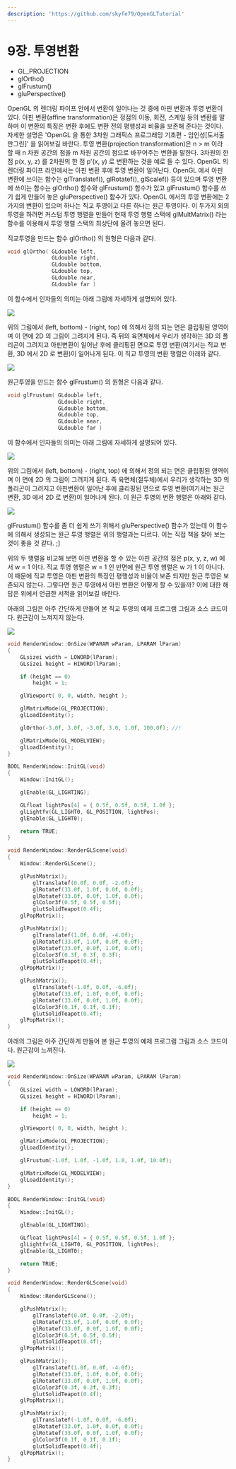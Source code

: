 ```yaml
---
description: 'https://github.com/skyfe79/OpenGLTutorial'
---
```


# 9장. 투영변환

* GL\_PROJECTION
* glOrtho\(\)
* glFrustum\(\)
* gluPerspective\(\)

OpenGL 의 렌더링 파이프 안에서 변환이 일어나는 것 중에 아핀 변환과 투영 변환이 있다. 아핀 변환\(affine transformation\)은 정점의 이동, 회전, 스케일 등의 변환를 말하며 이 변환의 특징은 변환 후에도 변환 전의 평행성과 비율을 보존해 준다는 것이다. 자세한 설명은 'OpenGL 을 통한 3차원 그래픽스 프로그래밍 기초편 - 임인성\[도서출판그린\]' 을 읽어보길 바란다. 투영 변환\(projection transformation\)은 n &gt; m 이라 할 때 n 차원 공간의 점을 m 차원 공간의 점으로 바꾸어주는 변환을 말한다. 3차원의 한 점 p\(x, y, z\) 를 2차원의 한 점 p'\(x, y\) 로 변환하는 것을 예로 들 수 있다. OpenGL 의 렌더링 파이프 라인에서는 아핀 변환 후에 투영 변환이 일어난다. OpenGL 에서 아핀 변환에 쓰이는 함수는 glTranslatef\(\), glRotatef\(\), glScalef\(\) 등이 있으며 투영 변환에 쓰이는 함수는 glOrtho\(\) 함수와 glFrustum\(\) 함수가 있고 glFrustum\(\) 함수를 쓰기 쉽게 만들어 놓은 gluPerspective\(\) 함수가 있다. OpenGL 에서의 투영 변환에는 2 가지의 변환이 있으며 하나는 직교 투영이고 다른 하나는 원근 투영이다. 이 두가지 외의 투영을 하려면 커스텀 투영 행렬을 만들어 현재 투영 행렬 스택에 glMultMatrix\(\) 라는 함수를 이용해서 투영 행렬 스택의 최상단에 올려 놓으면 된다.

직교투영을 만드는 함수 glOrtho\(\) 의 원형은 다음과 같다.

```cpp
void glOrtho( GLdouble left, 
              GLdouble right, 
              GLdouble bottom, 
              GLdouble top, 
              GLdouble near, 
              GLdouble far )
```

이 함수에서 인자들의 의미는 아래 그림에 자세하게 설명되어 있다.

![](../../.gitbook/assets/09_im01.jpg)

위의 그림에서 \(left, bottom\) - \(right, top\) 에 의해서 정의 되는 면은 클립핑된 영역이며 이 면에 2D 의 그림이 그려지게 된다. 즉 뒤의 육면체에서 우리가 생각하는 3D 의 폴리곤이 그려지고 아핀변환이 일어난 후에 클리핑된 면으로 투영 변환\(여기서는 직교 변환, 3D 에서 2D 로 변환\)이 일어나게 된다. 이 직교 투영의 변환 행렬은 아래와 같다.

![](../../.gitbook/assets/09_im02.jpg)

원근투영을 만드는 함수 glFrustum\(\) 의 원형은 다음과 같다.

```cpp
void glFrustum( GLdouble left, 
                GLdouble right, 
                GLdouble bottom, 
                GLdouble top, 
                GLdouble near, 
                GLdouble far )
```

이 함수에서 인자들의 의미는 아래 그림에 자세하게 설명되어 있다.

![](../../.gitbook/assets/09_im03.jpg)

위의 그림에서 \(left, bottom\) - \(right, top\) 에 의해서 정의 되는 면은 클립핑된 영역이며 이 면에 2D 의 그림이 그려지게 된다. 즉 육면체\(절두체\)에서 우리가 생각하는 3D 의 폴리곤이 그려지고 아핀변환이 일어난 후에 클리핑된 면으로 투영 변환\(여기서는 원근변환, 3D 에서 2D 로 변환\)이 일어나게 된다. 이 원근 투영의 변환 행렬은 아래와 같다.

![](../../.gitbook/assets/09_im04.jpg)

glFrustum\(\) 함수를 좀 더 쉽게 쓰기 위해서 gluPerspective\(\) 함수가 있는데 이 함수에 의해서 생성되는 원근 투영 행렬은 위의 행렬과는 다르다. 이는 직접 책을 찾아 보는 것이 좋을 것 같다. ;\]

위의 두 행렬을 비교해 보면 아핀 변환을 할 수 있는 아핀 공간의 점은 p\(x, y, z, w\) 에서 w = 1 이다. 직교 투영 행렬은 w = 1 인 반면에 원근 투영 행렬은 w 가 1 이 아니다. 이 때문에 직교 투영은 아핀 변환의 특징인 평행성과 비율이 보존 되지만 원근 투영은 보존되지 않는다. 그렇다면 원근 투영에서 아핀 변환은 어떻게 할 수 있을까? 이에 대한 해답은 위에서 언급한 서적을 읽어보길 바란다.

아래의 그림은 아주 간단하게 만들어 본 직교 투영의 예제 프로그램 그림과 소스 코드이다. 원근감이 느껴지지 않는다.

![](../../.gitbook/assets/09_im05.jpg)

```cpp
void RenderWindow::OnSize(WPARAM wParam, LPARAM lParam)
{
    GLsizei width = LOWORD(lParam);
    GLsizei height = HIWORD(lParam);

    if (height == 0)
        height = 1;

    glViewport( 0, 0, width, height ); 

    glMatrixMode(GL_PROJECTION);
    glLoadIdentity();

    glOrtho(-3.0f, 3.0f, -3.0f, 3.0, 1.0f, 100.0f); //!

    glMatrixMode(GL_MODELVIEW);
    glLoadIdentity();
}

BOOL RenderWindow::InitGL(void)
{
    Window::InitGL();

    glEnable(GL_LIGHTING);

    GLfloat lightPos[4] = { 0.5f, 0.5f, 0.5f, 1.0f };
    glLightfv(GL_LIGHT0, GL_POSITION, lightPos);
    glEnable(GL_LIGHT0);

    return TRUE;
}

void RenderWindow::RenderGLScene(void)
{
    Window::RenderGLScene();

    glPushMatrix();
        glTranslatef(0.0f, 0.0f, -2.0f);
        glRotatef(33.0f, 1.0f, 0.0f, 0.0f);
        glRotatef(33.0f, 0.0f, 1.0f, 0.0f);
        glColor3f(0.5f, 0.5f, 0.5f);
        glutSolidTeapot(0.4f);
    glPopMatrix();

    glPushMatrix();
        glTranslatef(1.0f, 0.0f, -4.0f);
        glRotatef(33.0f, 1.0f, 0.0f, 0.0f);
        glRotatef(33.0f, 0.0f, 1.0f, 0.0f);
        glColor3f(0.3f, 0.3f, 0.3f);
        glutSolidTeapot(0.4f);
    glPopMatrix();

    glPushMatrix();
        glTranslatef(-1.0f, 0.0f, -6.0f);
        glRotatef(33.0f, 1.0f, 0.0f, 0.0f);
        glRotatef(33.0f, 0.0f, 1.0f, 0.0f);
        glColor3f(0.1f, 0.1f, 0.1f);
        glutSolidTeapot(0.4f);
    glPopMatrix();
}
```

아래의 그림은 아주 간단하게 만들어 본 원근 투영의 예제 프로그램 그림과 소스 코드이다. 원근감이 느껴진다.

![](../../.gitbook/assets/09_im06.jpg)

```cpp
void RenderWindow::OnSize(WPARAM wParam, LPARAM lParam)
{
    GLsizei width = LOWORD(lParam);
    GLsizei height = HIWORD(lParam);

    if (height == 0)
        height = 1;

    glViewport( 0, 0, width, height );

    glMatrixMode(GL_PROJECTION);
    glLoadIdentity();

    glFrustum(-1.0f, 1.0f, -1.0f, 1.0, 1.0f, 10.0f);

    glMatrixMode(GL_MODELVIEW);
    glLoadIdentity();
}

BOOL RenderWindow::InitGL(void)
{
    Window::InitGL();

    glEnable(GL_LIGHTING);

    GLfloat lightPos[4] = { 0.5f, 0.5f, 0.5f, 1.0f };
    glLightfv(GL_LIGHT0, GL_POSITION, lightPos);
    glEnable(GL_LIGHT0);

    return TRUE;
}

void RenderWindow::RenderGLScene(void)
{
    Window::RenderGLScene();

    glPushMatrix();
        glTranslatef(0.0f, 0.0f, -2.0f);
        glRotatef(33.0f, 1.0f, 0.0f, 0.0f);
        glRotatef(33.0f, 0.0f, 1.0f, 0.0f);
        glColor3f(0.5f, 0.5f, 0.5f);
        glutSolidTeapot(0.4f);
    glPopMatrix();

    glPushMatrix();
        glTranslatef(1.0f, 0.0f, -4.0f);
        glRotatef(33.0f, 1.0f, 0.0f, 0.0f);
        glRotatef(33.0f, 0.0f, 1.0f, 0.0f);
        glColor3f(0.3f, 0.3f, 0.3f);
        glutSolidTeapot(0.4f);
    glPopMatrix();

    glPushMatrix();
        glTranslatef(-1.0f, 0.0f, -6.0f);
        glRotatef(33.0f, 1.0f, 0.0f, 0.0f);
        glRotatef(33.0f, 0.0f, 1.0f, 0.0f);
        glColor3f(0.1f, 0.1f, 0.1f);
        glutSolidTeapot(0.4f);
    glPopMatrix();
}
```

